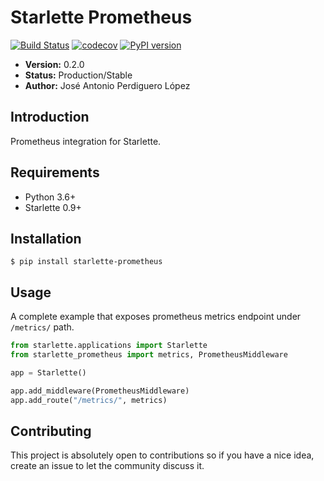 # Starlette Prometheus
[![Build Status](https://img.shields.io/circleci/project/github/perdy/flama/master.svg)](https://circleci.com/gh/perdy/flama)
[![codecov](https://codecov.io/gh/perdy/starlette-prometheus/branch/master/graph/badge.svg)](https://codecov.io/gh/perdy/starlette-prometheus)
[![PyPI version](https://badge.fury.io/py/starlette-prometheus.svg)](https://badge.fury.io/py/starlette-prometheus)

* **Version:** 0.2.0
* **Status:** Production/Stable
* **Author:** José Antonio Perdiguero López

## Introduction

Prometheus integration for Starlette.

## Requirements

* Python 3.6+
* Starlette 0.9+

## Installation

```console
$ pip install starlette-prometheus
```

## Usage

A complete example that exposes prometheus metrics endpoint under `/metrics/` path.

```python
from starlette.applications import Starlette
from starlette_prometheus import metrics, PrometheusMiddleware

app = Starlette()

app.add_middleware(PrometheusMiddleware)
app.add_route("/metrics/", metrics)
```

## Contributing

This project is absolutely open to contributions so if you have a nice idea, create an issue to let the community 
discuss it.
